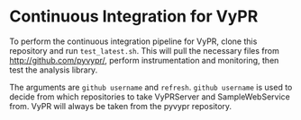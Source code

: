 # Continuous Integration for VyPR

To perform the continuous integration pipeline for VyPR, clone this repository and run `test_latest.sh`.  This will pull the necessary files from http://github.com/pyvypr/, perform instrumentation and monitoring, then test the analysis library.

The arguments are `github username` and `refresh`.  `github username` is used to decide from which repositories to take VyPRServer and SampleWebService from.  VyPR will always be taken from the pyvypr repository.
